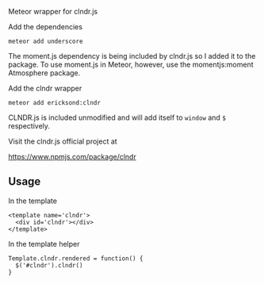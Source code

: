 Meteor wrapper for clndr.js

Add the dependencies

```
meteor add underscore
```

The moment.js dependency is being included by clndr.js so I added it to the
package. To use moment.js in Meteor, however, use the momentjs:moment Atmosphere
package.

Add the clndr wrapper

```
meteor add ericksond:clndr
```

CLNDR.js is included unmodified and will add itself to ``window`` and ``$``
respectively.

Visit the clndr.js official project at

https://www.npmjs.com/package/clndr

## Usage

In the template

```
<template name='clndr'>
  <div id='clndr'></div>
</template>
```

In the template helper

```
Template.clndr.rendered = function() {
  $('#clndr').clndr()
}
```
